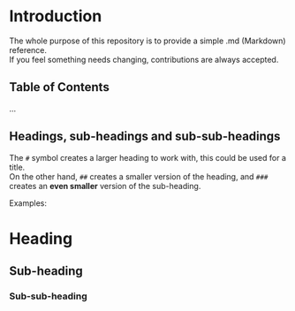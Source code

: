 # Introduction
The whole purpose of this repository is to provide a simple .md (Markdown) reference.  
If you feel something needs changing, contributions are always accepted.

>
>

## Table of Contents
...

## Headings, sub-headings and sub-sub-headings
The `#` symbol creates a larger heading to work with, this could be used for a title.  
On the other hand, `##` creates a smaller version of the heading, and `###` creates an **even smaller** version of the sub-heading.

Examples:
# Heading  
## Sub-heading  
### Sub-sub-heading
